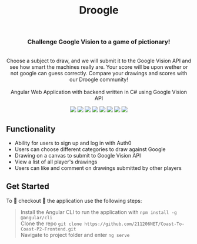 ﻿<h1 align="center">  Droogle </h1> <br>
<h3 align ="center">Challenge Google Vision to a game of pictionary!</h3>
<p align="center">
  <br>
Choose a subject to draw, and we will submit it to the Google Vision API and see how smart the machines really are. Your score will be upon wether or not google can guess correctly. Compare your drawings and scores with our Droogle community!<br><br>
Angular Web Application with backend written in C# using Google Vision API

</p>

<p align="center"><img src="https://img.shields.io/badge/Amazon AWS-FF9900?style=for-the-badge&logo=amazonaws&logoColor=white" />  <img src="https://img.shields.io/badge/Microsoft%20SQL%20Server-CC2927?style=for-the-badge&logo=microsoft%20sql%20server&logoColor=white"/>  <img src="https://img.shields.io/badge/.NET-512BD4?style=for-the-badge&logo=dotnet&logoColor=white" />  <img src="https://img.shields.io/badge/C%23-239120?style=for-the-badge&logo=c-sharp&logoColor=white" />  <img src="https://img.shields.io/badge/GoogleCloud-%234285F4.svg?style=for-the-badge&logo=google-cloud&logoColor=white"/>  <img src="https://img.shields.io/badge/angular-%23DD0031.svg?style=for-the-badge&logo=angular&logoColor=white"/>  <img src="https://img.shields.io/badge/-Karma-green?style=for-the-badge&logo=appveyor"/>  <img src="https://img.shields.io/badge/-Jasmine-orange?style=for-the-badge&logo=appveyor"</p>
<br>


## Functionality

* Ability for users to sign up and log in with Auth0
* Users can choose different categories to draw against Google
* Drawing on a canvas to submit to Google Vision API
* View a list of all player's drawings
* Users can like and comment on drawings submitted by other players

## Get Started

To 👀 checkout 👀 the application use the following steps:

> Install the Angular CLI to run the application with `npm install -g @angular/cli`<br>
> Clone the repo `git clone https://github.com/211206NET/Coast-To-Coast-P2-Frontend.git`<br>
> Navigate to project folder and enter `ng serve`
